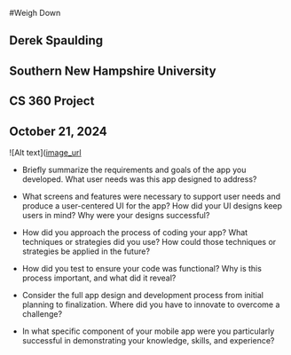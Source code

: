 #Weigh Down
## Derek Spaulding
## Southern New Hampshire University
## CS 360 Project
## October 21, 2024

![Alt text]([image_url](https://imgur.com/a/BlQ2i8a)

- Briefly summarize the requirements and goals of the app you developed. What user needs was this app designed to address?

- What screens and features were necessary to support user needs and produce a user-centered UI for the app? How did your UI designs keep users in mind? Why were your designs successful?

- How did you approach the process of coding your app? What techniques or strategies did you use? How could those techniques or strategies be applied in the future?

- How did you test to ensure your code was functional? Why is this process important, and what did it reveal?

- Consider the full app design and development process from initial planning to finalization. Where did you have to innovate to overcome a challenge?

- In what specific component of your mobile app were you particularly successful in demonstrating your knowledge, skills, and experience?
